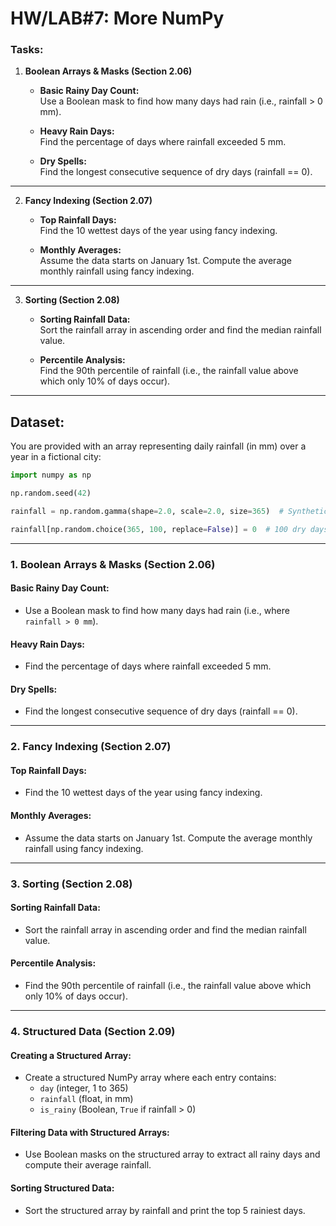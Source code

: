 # HW/LAB#7: More NumPy

### Tasks:

1. **Boolean Arrays & Masks (Section 2.06)**

   - **Basic Rainy Day Count:**  
     Use a Boolean mask to find how many days had rain (i.e., rainfall > 0 mm).

   - **Heavy Rain Days:**  
     Find the percentage of days where rainfall exceeded 5 mm.

   - **Dry Spells:**  
     Find the longest consecutive sequence of dry days (rainfall == 0).

---

2. **Fancy Indexing (Section 2.07)**

   - **Top Rainfall Days:**  
     Find the 10 wettest days of the year using fancy indexing.

   - **Monthly Averages:**  
     Assume the data starts on January 1st. Compute the average monthly rainfall using fancy indexing.

---

3. **Sorting (Section 2.08)**

   - **Sorting Rainfall Data:**  
     Sort the rainfall array in ascending order and find the median rainfall value.

   - **Percentile Analysis:**  
     Find the 90th percentile of rainfall (i.e., the rainfall value above which only 10% of days occur).

---

## Dataset:

You are provided with an array representing daily rainfall (in mm) over a year in a fictional city:

```python
import numpy as np

np.random.seed(42)

rainfall = np.random.gamma(shape=2.0, scale=2.0, size=365)  # Synthetic daily rainfall data

rainfall[np.random.choice(365, 100, replace=False)] = 0  # 100 dry days
```

---

### 1. **Boolean Arrays & Masks (Section 2.06)**

#### **Basic Rainy Day Count:**

- Use a Boolean mask to find how many days had rain (i.e., where `rainfall > 0 mm`).

#### **Heavy Rain Days:**

- Find the percentage of days where rainfall exceeded 5 mm.

#### **Dry Spells:**

- Find the longest consecutive sequence of dry days (rainfall == 0).

---

### 2. **Fancy Indexing (Section 2.07)**

#### **Top Rainfall Days:**

- Find the 10 wettest days of the year using fancy indexing.

#### **Monthly Averages:**

- Assume the data starts on January 1st. Compute the average monthly rainfall using fancy indexing.

---

### 3. **Sorting (Section 2.08)**

#### **Sorting Rainfall Data:**

- Sort the rainfall array in ascending order and find the median rainfall value.

#### **Percentile Analysis:**

- Find the 90th percentile of rainfall (i.e., the rainfall value above which only 10% of days occur).

---

### 4. **Structured Data (Section 2.09)**

#### **Creating a Structured Array:**

- Create a structured NumPy array where each entry contains:
  - `day` (integer, 1 to 365)
  - `rainfall` (float, in mm)
  - `is_rainy` (Boolean, `True` if rainfall > 0)

#### **Filtering Data with Structured Arrays:**

- Use Boolean masks on the structured array to extract all rainy days and compute their average rainfall.

#### **Sorting Structured Data:**

- Sort the structured array by rainfall and print the top 5 rainiest days.
